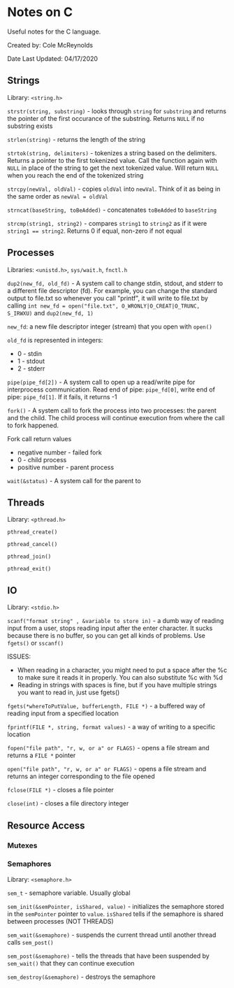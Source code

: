 # Notes on C

Useful notes for the C language.

Created by: Cole McReynolds

Date Last Updated: 04/17/2020

## Strings
Library: `<string.h>`

`strstr(string, substring)` - looks through `string` for `substring` and returns the pointer of the first occurance of the substring. Returns `NULL` if no substring exists

`strlen(string)` - returns the length of the string

`strtok(string, delimiters)` - tokenizes a string based on the delimiters. Returns a pointer to the first tokenized value. Call the function again with `NULL` in place of the string to get the next tokenized value. Will return `NULL` when you reach the end of the tokenized string

`strcpy(newVal, oldVal)` - copies `oldVal` into `newVal`. Think of it as being in the same order as `newVal = oldVal`

`strncat(baseString, toBeAdded)` - concatenates `toBeAdded` to `baseString`

`strcmp(string1, string2)` - compares `string1` to `string2` as if it were `string1 == string2`. Returns 0 if equal, non-zero if not equal


## Processes
Libraries: `<unistd.h>`, `sys/wait.h`, `fnctl.h`

`dup2(new_fd, old_fd)` - A system call to change stdin, stdout, and stderr to a different file descriptor (fd). For example, you can change the standard output to file.txt so whenever you call "printf", it will write to file.txt by calling `int new_fd = open("file.txt", O_WRONLY|O_CREAT|O_TRUNC, S_IRWXU)` and `dup2(new_fd, 1)`

`new_fd`: a new file descriptor integer (stream) that you open with `open()`

`old_fd` is represented in integers:
 - 0 - stdin
 - 1 - stdout
 - 2 - stderr


`pipe(pipe_fd[2])` - A system call to open up a read/write pipe for interprocess communication. Read end of pipe: `pipe_fd[0]`, write end of pipe: `pipe_fd[1]`. If it fails, it returns -1

`fork()` - A system call to fork the process into two processes: the parent and the child. The child process will continue execution from where the call to fork happened.

Fork call return values

- negative number - failed fork
- 0 - child process
- positive number - parent process

`wait(&status)` - A system call for the parent to

## Threads
Library: `<pthread.h>`

`pthread_create()`

`pthread_cancel()`


`pthread_join()`

`pthread_exit()`

## IO
Library: `<stdio.h>`

`scanf("format string" , &variable to store in)` - a dumb way of reading input from a user, stops reading input after the enter character. It sucks because there is no buffer, so you can get all kinds of problems. Use `fgets()` or `sscanf()`

ISSUES:

- When reading in a character, you might need to put a space after the %c to make sure it reads it in properly. You can also substitute %c with %d
- Reading in strings with spaces is fine, but if you have multiple strings you want to read in, just use fgets()

`fgets(*whereToPutValue, bufferLength, FILE *)` - a buffered way of reading input from a specified location

`fprintf(FILE *, string, format values)` - a way of writing to a specific location

`fopen("file path", "r, w, or a" or FLAGS)` - opens a file stream and returns a `FILE *` pointer

`open("file path", "r, w, or a" or FLAGS)` - opens a file stream and returns an integer corresponding to the file opened

`fclose(FILE *)` - closes a file pointer

`close(int)` - closes a file directory integer

## Resource Access

### Mutexes

### Semaphores
Library: `<semaphore.h>`

`sem_t` - semaphore variable. Usually global

`sem_init(&semPointer, isShared, value)` - initializes the semaphore stored in the `semPointer` pointer to `value`. `isShared` tells if the semaphore is shared between processes (NOT THREADS)

`sem_wait(&semaphore)` - suspends the current thread until another thread calls `sem_post()`

`sem_post(&semaphore)` - tells the threads that have been suspended by `sem_wait()` that they can continue execution

`sem_destroy(&semaphore)` - destroys the semaphore
